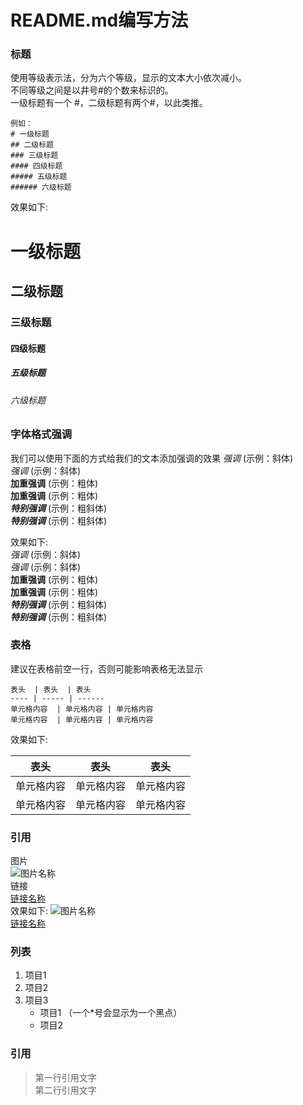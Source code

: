 README.md编写方法
===================================

### 标题
使用等级表示法，分为六个等级，显示的文本大小依次减小。  
不同等级之间是以井号#的个数来标识的。  
一级标题有一个 #，二级标题有两个#，以此类推。  

	例如：
	# 一级标题  
	## 二级标题  
	### 三级标题  
	#### 四级标题  
	##### 五级标题  
	###### 六级标题  

效果如下:  
# 一级标题  
## 二级标题  
### 三级标题  
#### 四级标题  
##### 五级标题  
###### 六级标题  
  

### 字体格式强调
我们可以使用下面的方式给我们的文本添加强调的效果
	*强调*  (示例：斜体)  
	_强调_  (示例：斜体)  
	**加重强调** (示例：粗体)  
	__加重强调__ (示例：粗体)  
	***特别强调*** (示例：粗斜体)  
	___特别强调___ (示例：粗斜体)  

效果如下:  
*强调*  (示例：斜体)  
_强调_  (示例：斜体)  
**加重强调** (示例：粗体)  
__加重强调__ (示例：粗体)  
***特别强调*** (示例：粗斜体)  
___特别强调___ (示例：粗斜体)  
  

### 表格
建议在表格前空一行，否则可能影响表格无法显示
	
	表头  | 表头  | 表头
	---- | ----- | ------  
	单元格内容  | 单元格内容 | 单元格内容 
	单元格内容  | 单元格内容 | 单元格内容  

效果如下:  

 表头  | 表头  | 表头
 ---- | ----- | ------  
 单元格内容  | 单元格内容 | 单元格内容 
 单元格内容  | 单元格内容 | 单元格内容  
  

### 引用

图片  
	![图片名称](https://www.baidu.com/img/bd_logo1.png)  
链接  
	[链接名称](https://www.baidu.com/)    
效果如下: 
![图片名称](https://www.baidu.com/img/bd_logo1.png)  
[链接名称](https://www.baidu.com/)    

### 列表 
1. 项目1  
2. 项目2  
3. 项目3  
   * 项目1 （一个*号会显示为一个黑点） 
   * 项目2   


### 引用
> 第一行引用文字  
> 第二行引用文字   

